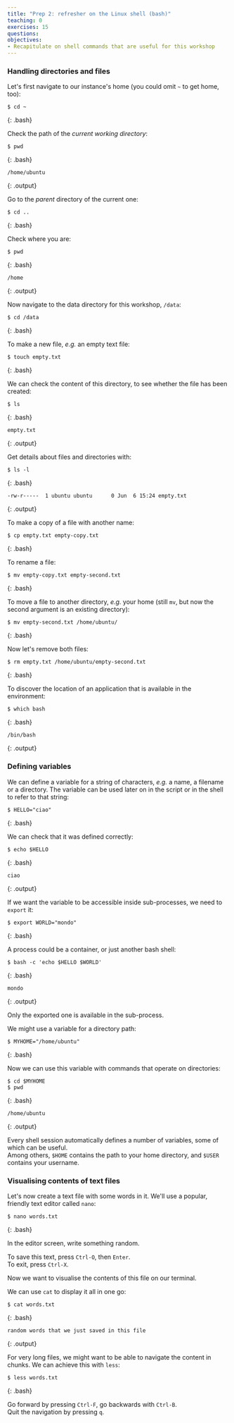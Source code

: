 ```yaml
---
title: "Prep 2: refresher on the Linux shell (bash)"
teaching: 0
exercises: 15
questions:
objectives:
- Recapitulate on shell commands that are useful for this workshop
---
```



### Handling directories and files

Let's first navigate to our instance's home (you could omit `~` to get home, too):
```
$ cd ~
```
{: .bash}

Check the path of the *current working directory*:
```
$ pwd
```
{: .bash}
```
/home/ubuntu
```
{: .output}

Go to the *parent* directory of the current one:
```
$ cd ..
```
{: .bash}

Check where you are:
```
$ pwd
```
{: .bash}
```
/home
```
{: .output}

Now navigate to the data directory for this workshop, `/data`:
```
$ cd /data
```
{: .bash}

To make a new file, *e.g.* an empty text file:
```
$ touch empty.txt
```
{: .bash}

We can check the content of this directory, to see whether the file has been created:
```
$ ls
```
{: .bash}
```
empty.txt
```
{: .output}

Get details about files and directories with:
```
$ ls -l
```
{: .bash}
```
-rw-r-----  1 ubuntu ubuntu      0 Jun  6 15:24 empty.txt
```
{: .output}

To make a copy of a file with another name:
```
$ cp empty.txt empty-copy.txt 
```
{: .bash}

To rename a file:
```
$ mv empty-copy.txt empty-second.txt
```
{: .bash}

To move a file to another directory, *e.g.* your home (still `mv`, but now the second argument is an existing directory):

```
$ mv empty-second.txt /home/ubuntu/
```
{: .bash}

Now let's remove both files:
```
$ rm empty.txt /home/ubuntu/empty-second.txt
```
{: .bash}

To discover the location of an application that is available in the environment:
```
$ which bash
```
{: .bash}
```
/bin/bash
```
{: .output}


### Defining variables

We can define a variable for a string of characters, *e.g.* a name, a filename or a directory.  The variable can be used later on in the script or in the shell to refer to that string:
```
$ HELLO="ciao"
```
{: .bash}

We can check that it was defined correctly:
```
$ echo $HELLO
```
{: .bash}
```
ciao
```
{: .output}

If we want the variable to be accessible inside sub-processes, we need to `export` it:
```
$ export WORLD="mondo"
```
{: .bash}

A process could be a container, or just another bash shell:
```
$ bash -c 'echo $HELLO $WORLD'
```
{: .bash}
```
mondo
```
{: .output}

Only the exported one is available in the sub-process.

We might use a variable for a directory path:
```
$ MYHOME="/home/ubuntu"
```
{: .bash}

Now we can use this variable with commands that operate on directories:
```
$ cd $MYHOME
$ pwd
```
{: .bash}
```
/home/ubuntu
```
{: .output}

Every shell session automatically defines a number of variables, some of which can be useful.  
Among others, `$HOME` contains the path to your home directory, and `$USER` contains your username.


### Visualising contents of text files

Let's now create a text file with some words in it.  We'll use a popular, friendly text editor called `nano`:
```
$ nano words.txt
```
{: .bash}

In the editor screen, write something random.

To save this text, press `Ctrl-O`, then `Enter`.  
To exit, press `Ctrl-X`.

Now we want to visualise the contents of this file on our terminal.

We can use `cat` to display it all in one go:
```
$ cat words.txt
```
{: .bash}
```
random words that we just saved in this file
```
{: .output}

For very long files, we might want to be able to navigate the content in chunks.  We can achieve this with `less`:
```
$ less words.txt
```
{: .bash}

Go forward by pressing `Ctrl-F`, go backwards with `Ctrl-B`.  
Quit the navigation by pressing `q`.
